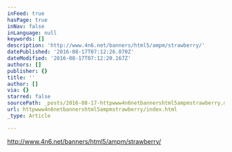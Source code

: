 ```yaml
---
inFeed: true
hasPage: true
inNav: false
inLanguage: null
keywords: []
description: 'http://www.4n6.net/banners/html5/ampm/strawberry/'
datePublished: '2016-08-17T07:12:26.070Z'
dateModified: '2016-08-17T07:12:20.167Z'
authors: []
publisher: {}
title: ''
author: []
via: {}
starred: false
sourcePath: _posts/2016-08-17-httpwww4n6netbannershtml5ampmstrawberry.md
url: httpwww4n6netbannershtml5ampmstrawberry/index.html
_type: Article

---
```

http://www.4n6.net/banners/html5/ampm/strawberry/